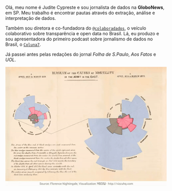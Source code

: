 Olá, meu nome é Judite Cypreste e sou jornalista de dados na **GloboNews**, em SP.
Meu trabalho é encontrar pautas através do extração, análise e interpretação de dados.

Também sou diretora e co-fundadora do [`@colaboradados`](https://colaboradados.com.br/), o veículo colaborativo sobre transparência e open data no Brasil. Lá, eu produzo e sou apresentadora do primeiro podcast sobre jornalismo de dados no Brasil, o [`Coluna7`](https://colaboradados.com.br/podcast.html). 

Já passei antes pelas redações do jornal *Folha de S.Paulo*, *Aos Fatos* e *UOL*. 

![](florence.gif)
